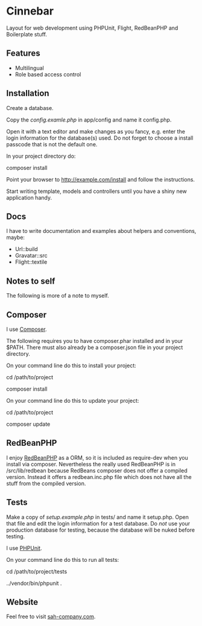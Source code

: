 Cinnebar
========

Layout for web development using PHPUnit, Flight, RedBeanPHP and Boilerplate stuff.


Features
--------

* Multilingual
* Role based access control

Installation
------------

Create a database.

Copy the _config.examle.php_ in app/config and name it config.php.

Open it with a text editor and make changes as you fancy, e.g. enter the login information for the database(s) used. Do not forget to choose a install passcode that is not the default one.

In your project directory do:

composer install

Point your browser to http://example.com/install and follow the instructions.

Start writing template, models and controllers until you have a shiny new application handy.


Docs
----

I have to write documentation and examples about helpers and conventions, maybe:

* Url::build
* Gravatar::src
* Flight::textile


Notes to self
-------------

The following is more of a note to myself.


Composer
--------

I use [Composer](http://getcomposer.org/).

The following requires you to have composer.phar installed and in your $PATH.
There must also already be a composer.json file in your project directory.

On your command line do this to install your project:

cd /path/to/project

composer install

On your command line do this to update your project:

cd /path/to/project

composer update

RedBeanPHP
----------

I enjoy [RedBeanPHP](http://redbeanphp.com/) as a ORM, so it is included as require-dev when you install via composer. Nevertheless the really used RedBeanPHP is in /src/lib/redbean because RedBeans composer does not offer a compiled version. Instead it offers a redbean.inc.php file which does not have all the stuff from the compiled version.


Tests
-----

Make a copy of _setup.example.php_ in tests/ and name it setup.php. Open that file and edit the login information for a test database. Do _not_ use your production database for testing, because the database will be nuked before testing.

I use [PHPUnit](http://phpunit.de/).

On your command line do this to run all tests:

cd /path/to/project/tests

../vendor/bin/phpunit .


Website
-------

Feel free to visit [sah-company.com](http://sah-company.com).